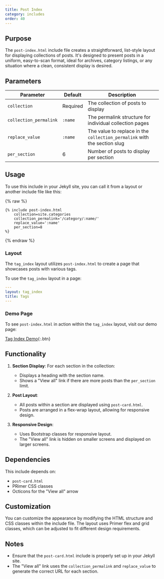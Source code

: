 ```yaml
---
title: Post Index
category: includes
order: 40
---
```


## Purpose
The `post-index.html` include file creates a straightforward, list-style layout for displaying collections of posts. It's designed to present posts in a uniform, easy-to-scan format, ideal for archives, category listings, or any situation where a clean, consistent display is desired.

## Parameters

| Parameter | Default | Description |
|-----------|---------|-------------|
| `collection` | Required | The collection of posts to display |
| `collection_permalink` | `:name` | The permalink structure for individual collection pages |
| `replace_value` | `:name` | The value to replace in the `collection_permalink` with the section slug |
| `per_section` | 6 | Number of posts to display per section |

## Usage

To use this include in your Jekyll site, you can call it from a layout or another include file like this:

{% raw %}
```liquid
{% include post-index.html
    collection=site.categories
    collection_permalink='/category/:name/'
    replace_value=':name'
    per_section=8
%}
```
{% endraw %}

### Layout

The `tag_index` layout utilizes `post-index.html` to create a page that showcases posts with various tags.

To use the `tag_index` layout in a page:

```yaml
---
layout: tag_index
title: Tags
---
```

### Demo Page

To see `post-index.html` in action within the `tag_index` layout, visit our demo page:

[Tag Index Demo](../..//tags/index.html){:.btn}

## Functionality

1. **Section Display**: For each section in the collection:
   - Displays a heading with the section name.
   - Shows a "View all" link if there are more posts than the `per_section` limit.

2. **Post Layout**:
   - All posts within a section are displayed using `post-card.html`.
   - Posts are arranged in a flex-wrap layout, allowing for responsive design.

3. **Responsive Design**:
   - Uses Bootstrap classes for responsive layout.
   - The "View all" link is hidden on smaller screens and displayed on larger screens.

## Dependencies

This include depends on:
- `post-card.html`
- PRimer CSS classes
- Octicons for the "View all" arrow

## Customization

You can customize the appearance by modifying the HTML structure and CSS classes within the include file. The layout uses Primer flex and grid classes, which can be adjusted to fit different design requirements.

## Notes

- Ensure that the `post-card.html` include is properly set up in your Jekyll site.
- The "View all" link uses the `collection_permalink` and `replace_value` to generate the correct URL for each section.
